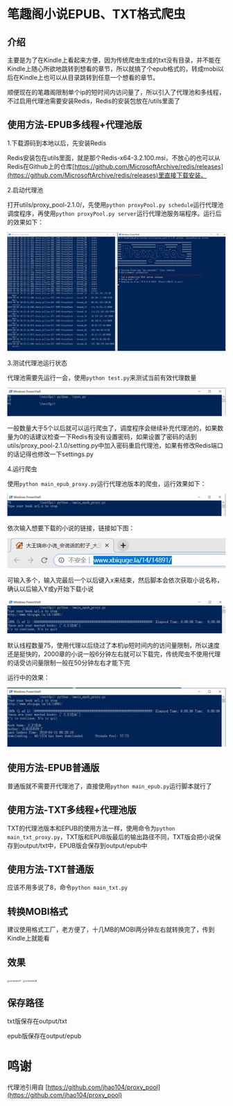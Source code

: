 # 笔趣阁小说EPUB、TXT格式爬虫

## 介绍
主要是为了在Kindle上看起来方便，因为传统爬虫生成的txt没有目录，并不能在Kindle上随心所欲地跳转到想看的章节，所以就搞了个epub格式的，转成mobi以后在Kindle上也可以从目录跳转到任意一个想看的章节。

顺便现在的笔趣阁限制单个ip的短时间内访问量了，所以引入了代理池和多线程，不过启用代理池需要安装Redis，Redis的安装包放在/utils里面了

## 使用方法-EPUB多线程+代理池版
1.下载源码到本地以后，先安装Redis

Redis安装包在utils里面，就是那个Redis-x64-3.2.100.msi，不放心的也可以从Redis在Github上的仓库[https://github.com/MicrosoftArchive/redis/releases](https://github.com/MicrosoftArchive/redis/releases)里直接下载安装。

2.启动代理池

打开utils/proxy_pool-2.1.0/，先使用`python proxyPool.py schedule`运行代理池调度程序，再使用`python proxyPool.py server`运行代理池服务端程序。运行后的效果如下：

![screenshot1](./screenshot/screenshot1.JPG)

3.测试代理池运行状态

代理池需要先运行一会，使用`python test.py`来测试当前有效代理数量

![screenshot6](./screenshot/screenshot6.JPG)

一般数量大于5个以后就可以运行爬虫了，调度程序会继续补充代理池的，如果数量为0的话建议检查一下Redis有没有设置密码，如果设置了密码的话到utils/proxy_pool-2.1.0/setting.py中加入密码重启代理池，如果有修改Redis端口的话记得也修改一下settings.py

4.运行爬虫

使用`python main_epub_proxy.py`运行代理池版本的爬虫，运行效果如下：

![screenshot2](./screenshot/screenshot2.JPG)

依次输入想要下载的小说的链接，链接如下图：

![screenshot3](./screenshot/screenshot3.JPG)

可输入多个，输入完最后一个以后键入x来结束，然后脚本会依次获取小说名称，确认以后输入Y或y开始下载小说

![screenshot4](./screenshot/screenshot4.JPG)

默认线程数量75，使用代理以后绕过了本机ip短时间内的访问量限制，所以速度还是挺快的，2000章的小说一般6分钟左右就可以下载完，传统爬虫不使用代理的话受访问量限制一般在50分钟左右才能下完

运行中的效果：

![screenshot5](./screenshot/screenshot5.JPG)

## 使用方法-EPUB普通版

普通版就不需要开代理池了，直接使用`python main_epub.py`运行脚本就行了

## 使用方法-TXT多线程+代理池版

TXT的代理池版本和EPUB的使用方法一样，使用命令为`python main_txt_proxy.py`，TXT版和EPUB版最后的输出路径不同，TXT版会把小说保存到output/txt中，EPUB版会保存到output/epub中

## 使用方法-TXT普通版

应该不用多说了8，命令`python main_txt.py`

## 转换MOBI格式

建议使用格式工厂，老方便了，十几MB的MOBI两分钟左右就转换完了，传到Kindle上就能看

## 效果

<img src=".\screenshot\screenshot7.JPG" alt="screenshot7" style="zoom:33%;" />

<img src=".\screenshot\screenshot8.JPG" alt="screenshot8" style="zoom:33%;" />

## 保存路径
txt版保存在output/txt

epub版保存在output/epub

# 鸣谢
代理池引用自
[https://github.com/jhao104/proxy_pool](https://github.com/jhao104/proxy_pool)





